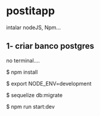 # postitapp

intalar nodeJS, Npm...

1- criar banco postgres
------------------------
no terminal....

$ npm install

$ export NODE_ENV=development

$ sequelize db:migrate

$ npm run start:dev
